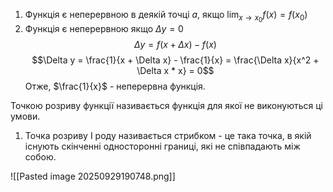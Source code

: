 1. Функція є неперервною в деякій точці $a$, якщо $\lim_{x \to x_0}f(x) = f(x_0)$
2. Функція є неперервною якщо $\Delta y = 0$
$$\Delta y = f(x + \Delta x) - f(x)$$
$$\Delta y = \frac{1}{x + \Delta x} - \frac{1}{x} = \frac{\Delta x}{x^2 + \Delta x * x} = 0$$ Отже, $\frac{1}{x}$ - неперервна функція.

Точкою розриву функції називається функція для якої не виконуються ці умови.
1. Точка розриву I роду називається стрибком - це така точка, в якій існують скінченні односторонні границі, які не співпадають між собою.

![[Pasted image 20250929190748.png]]

